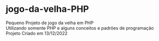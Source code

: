 # jogo-da-velha-PHP
Pequeno Projeto de jogo da velha em PHP
<br>
Utilizando somente PHP e alguns conceitos e padrões de programação
<br>
Projeto Criado em 13/12/2022
